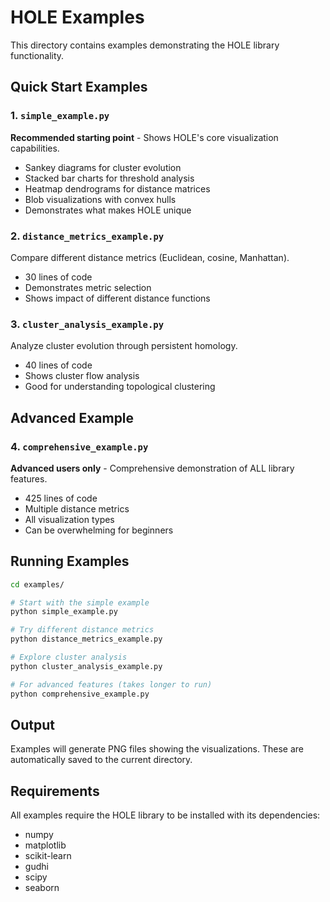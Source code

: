 # HOLE Examples

This directory contains examples demonstrating the HOLE library functionality.

## Quick Start Examples

### 1. `simple_example.py`
**Recommended starting point** - Shows HOLE's core visualization capabilities.
- Sankey diagrams for cluster evolution
- Stacked bar charts for threshold analysis  
- Heatmap dendrograms for distance matrices
- Blob visualizations with convex hulls
- Demonstrates what makes HOLE unique

### 2. `distance_metrics_example.py` 
Compare different distance metrics (Euclidean, cosine, Manhattan).
- 30 lines of code  
- Demonstrates metric selection
- Shows impact of different distance functions

### 3. `cluster_analysis_example.py`
Analyze cluster evolution through persistent homology.
- 40 lines of code
- Shows cluster flow analysis
- Good for understanding topological clustering

## Advanced Example

### 4. `comprehensive_example.py`
**Advanced users only** - Comprehensive demonstration of ALL library features.
- 425 lines of code
- Multiple distance metrics
- All visualization types
- Can be overwhelming for beginners

## Running Examples

```bash
cd examples/

# Start with the simple example
python simple_example.py

# Try different distance metrics  
python distance_metrics_example.py

# Explore cluster analysis
python cluster_analysis_example.py

# For advanced features (takes longer to run)
python comprehensive_example.py
```

## Output

Examples will generate PNG files showing the visualizations. These are automatically saved to the current directory.

## Requirements

All examples require the HOLE library to be installed with its dependencies:
- numpy
- matplotlib  
- scikit-learn
- gudhi
- scipy
- seaborn
